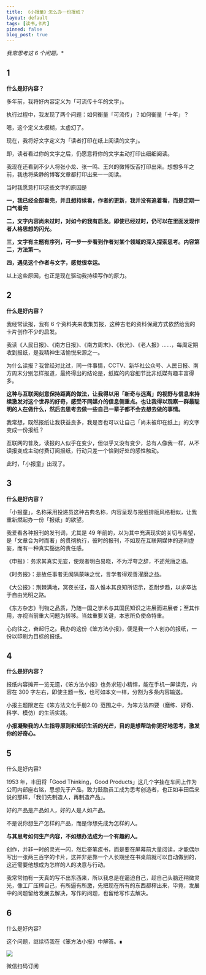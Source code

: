 ```yaml
---
title: 《小报童》怎么办一份报纸？
layout: default
tags: [读书,卡片]
pinned: false
blog_post: true
---
```




*我常思考这 6 个问题。**


## 1


**什么是好内容？**


多年前，我将好内容定义为「可流传十年的文字」。


执行过程中，我发现了两个问题：如何衡量「可流传」？如何衡量「十年」？


嗯，这个定义太模糊，太虚幻了。


现在，我将好文字定义为「读者打印在纸上阅读的文字」。


即，读者看过你的文字之后，仍愿意将你的文字主动打印出细细阅读。


我现在还看到不少人将张小龙、张一鸣、王兴的微博饭否打印出来。想想多年之前，我也将柴静的博客文章都打印出来一一阅读。


当时我愿意打印这些文字的原因是


**一，我已经全部看完，并且想持续看，作者的更新，我并没有追着看，而是定期一口气看完**
**​**

**二，文字内容尚未过时，对如今的我有启发。即使已经过时，仍可以在里面发现作者人格思想的闪光。**
**​**

**三，文字有主题有序列，可一步一步看到作者对某个领域的深入探索思考。内容第二，方法第一。**
**​**

**四，遇见这个作者与文字，感觉很幸运。**


以上这些原因，也正是现在驱动我持续写作的原力。


## 2


**什么是好内容？**


我经常读报，我有 6 个资料夹来收集剪报，这种古老的资料保藏方式依然给我的卡片创作不少的启发。


我读《人民日报》、《南方日报》、《南方周末》、《秋光》、《老人报》……，每周定期收到报纸，是我精神生活愉悦来源之一。


为什么读报？我曾经对比过，同一件事情，CCTV、新华社公众号、人民日报、南方周末分别怎样报道，最终得出的结论是，纸媒的内容细节比非纸媒有趣丰富得多。


**这种与互联网刻意保持距离的做法，让我得以用「新奇与远离」的视野与信息来持续激发对这个世界的好奇，感受不同媒介的信息侧重点。也让我得以观察一群最聪明的人在做什么，然后去思考去做一些自己一辈子都不会去想去做的事情。**


我常想，既然报纸让我获益良多，我是否也可以让自己「尚未被印在纸上」的文字变成一份报纸？


互联网的普及，读报的人似乎在变少，但似乎又没有变少，总有人像我一样，从不读报变成主动付费订阅报纸，行动只差一个恰到好处的感性触动。


此时，「小报童」出现了。


## 3


**什么是好内容？**


「小报童」，名称采用投递员这种古典名称，内容呈现与报纸排版风格相似，让我重新燃起办一份「报纸」的欲望。


我爱看各种报刊的发刊词，尤其是 49 年前的，以为其中充满现实的关切与希望，是「文章合为时而著」的贯彻执行，彼时的报刊，不如现在互联网媒体的逐利虚妄，而有一种真实豁达的责任感。


《申报》：务求其真实无妄，使观者明白易晓，不为浮夸之辞，不述荒唐之语。


《时务报》：是故任事者无阂隔蒙昧之忧，言学者得观善濯磨之益。


《大公报》：荆棘满地，冥夜长征，吾人惟本其良知所诏示，忍耐步趋，以求卒达于自由光明之路。


《东方杂志》刊物之品质，乃随一国之学术与其国民知识之进展而进展者；至其作用，亦视当前重大问题为转移。当兹重要关键，本志所负使命特重。


心向往之，奋起行之。我办的这份《笨方法小报》，便是我一个人创办的报纸，一份以印刷为目标的报纸。


## 4


**什么是好内容？**


报纸内容摊开一览无遗，《笨方法小报》也务求短小精悍，能在手机一屏读完，内容在 300 字左右，即使主题一致，也可如本文一样，分割为多条内容输送。


小报主题限定在《笨方法文化手册2.0》范围之中，为笨方法四要（磨练、好奇、科学、模仿）的生活实践。


**小报凝聚我的人生指导原则和知识生活的光芒，目的是想帮助你更好地思考，激发你的好奇心。**


## 5


什么是好内容?


1953 年，丰田将「Good Thinking，Good Products」这几个字挂在车间上作为公司内部座右铭，思想先于产品，致力鼓励员工成为思考创造者，也正如丰田后来说的那样，「我们先制造人，再制造产品」。


好的产品是产品如人，好的人是人如产品。


不是说你想生产怎样的产品，而是你想先成为怎样的人。


**与其思考如何生产内容，不如想办法成为一个有趣的人。**


创作，并非一时的灵光一闪，然后奋笔疾书，而是要在屏幕前大量阅读，才能偶尔写出一张两三百字的卡片，这并非是靠一个人长期坐在书桌前就可以自动做到的，这还需要他想成为怎样的人的决意与行动。


我常常怕有一天真的写不出东西来，所以我总是在逼迫自己，趁自己头脑还稍微灵光，像工厂压榨自己，有所逼有所激，先把现在所有的东西都榨出来，毕竟，发展中的问题留给发展去解决，写作的问题，也留给写作去解决。


## 6


什么是好内容?


这个问题，继续待我在《笨方法小报》中解答。∎
​

![](https://s3.bmp.ovh/imgs/2021/12/ac35ba03bf215711.jpg)

微信扫码订阅
